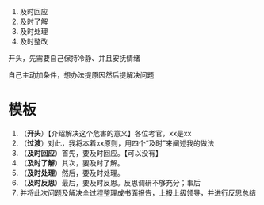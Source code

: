 1. 及时回应
2. 及时了解
3. 及时处理
4. 及时整改



开头，先需要自己保持冷静、并且安抚情绪



自己主动加条件，想办法提原因然后提解决问题



# 模板

1. （**开头**）【介绍解决这个危害的意义】各位考官，xx是xx
2. （**过渡**）对此，我将本着xx原则，用四个“及时”来阐述我的做法
3. （**及时回应**）首先，要及时回应。【可以没有】
4. （**及时了解**）其次，要及时了解。
5. （**及时处理**）然后，要及时处理。
6. （**及时反思**）最后，要及时反思。反思调研不够充分；事后
7. 并将此次问题及解决全过程整理成书面报告，上报上级领导，并进行反思总结